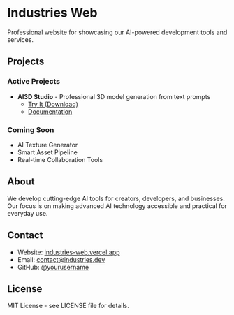 # Industries Web

Professional website for showcasing our AI-powered development tools and services.

## Projects

### Active Projects

- **AI3D Studio** - Professional 3D model generation from text prompts
  - [Try It (Download)](https://github.com/yourusername/ai3d-studio/releases/latest)
  - [Documentation](https://github.com/yourusername/ai3d-studio)

### Coming Soon

- AI Texture Generator
- Smart Asset Pipeline
- Real-time Collaboration Tools

## About

We develop cutting-edge AI tools for creators, developers, and businesses. Our focus is on making advanced AI technology accessible and practical for everyday use.

## Contact

- Website: [industries-web.vercel.app](https://industries-web.vercel.app)
- Email: contact@industries.dev
- GitHub: [@yourusername](https://github.com/yourusername)

## License

MIT License - see LICENSE file for details.
